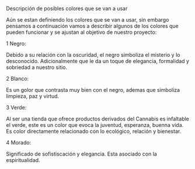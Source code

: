 Descripción de posibles colores que se van a usar

Aún se estan definiendo los colores que se van a usar, sin embargo pensamos a continuación vamos a describir algunos de los colores que pueden funcionar y se ajustan al objetivo de nuestro proyecto:

1 Negro:
<p>
Debido a su relación con la oscuridad, el negro simboliza el misterio y lo desconocido. Adicionalmente que le da un toque de elegancia, formalidad y sobriedad a nuestro sitio.
</p>
2 Blanco:
<p>
Es un golor que contrasta muy bien con el negro, ademas que simboliza limpieza, paz y virtud.
</p>
3 Verde:
<p>
Al ser una tienda que ofrece productos derivados del Cannabis es infaltable el verde, este es un color que evoca la juventud, esperanza, buenna vida. Es color directamente relacionado con lo ecológico, relación y bienestar. 
</p>
4 Morado:
<p>
Significado de sofistiscación y elegancia. Esta asociado con la espiritualidad. 
</p>
